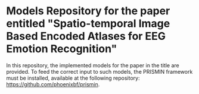 # Models Repository for the paper entitled "Spatio-temporal Image Based Encoded Atlases for EEG Emotion Recognition"

In this repository, the implemented models for the paper in the title are provided. To feed the correct input to such models, the PRISMIN framework must be installed, available at the following repository: https://github.com/phoenixbf/prismin.
